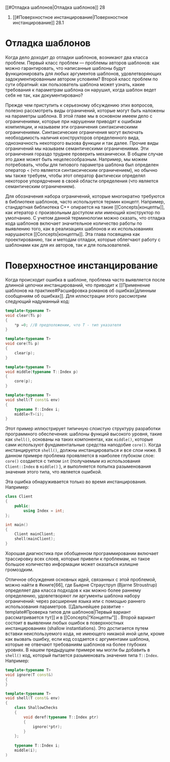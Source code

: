 
[[#Отладка шаблонов|Отладка шаблонов]] 28
1. [[#Поверхностное инстанцирование|Поверхностное инстанцирование]] 28.1





# Отладка шаблонов

Когда дело доходит до отладки шаблонов, возникают два класса проблем. Первый класс проблем — проблемы авторов шаблонов: как можно гарантировать, что написанные шаблоны будут функционировать для любых аргументов шаблонов, удовлетворяющих задокументированным автором условиям? Второй класс проблем по сути обратный: как пользователь шаблона может узнать, какие требования к параметрам шаблона он нарушил, когда шаблон ведет себя не так, как документировано?

Прежде чем приступить к серьезному обсуждению этих вопросов, полезно рассмотреть виды ограничений, которые могут быть наложены на параметры шаблона. В этой главе мы в основном имеем дело с ограничениями, которые при нарушении приводят к ошибкам компиляции, и называем эти ограничения синтаксическими ограничениями. Синтаксические ограничения могут включать необходимость наличия конструкторов определенного вида, однозначность некоторого вызова функции и так далее. Прочие виды ограничений мы называем семантическими ограничениями. Эти ограничения гораздо труднее проверить механически. В общем случае это даже может быть нецелесообразным. Например, мы можем потребовать, чтобы для типового параметра шаблона был определен оператор `<` (что является синтаксическим ограничением), но обычно мы также требуем, чтобы этот оператор фактически определял некоторое упорядочение в своей области определения (что является семантическим ограничением).

Для обозначения набора ограничений, которые многократно требуются в библиотеке шаблонов, часто используется термин концепт. Например, стандартная библиотека C++ опирается на такие [[Concepts|концепты]], как итератор с произвольным доступом или имеющий конструктор по умолчанию. С учетом данной терминологии можно сказать, что отладка кода шаблонов включает значительное количество работы по выявлению того, как в реализациях шаблонов и их использованиях нарушаются [[Concepts|концепты]]. Эта глава посвящена как проектированию, так и методам отладки, которые облегчают работу с шаблонами как для их авторов, так и для пользователей.

# Поверхностное инстанцирование

Когда происходит ошибка в шаблоне, проблема часто выявляется после длинной цепочки инстанцирований, что приводит к [[Применение шаблонов на практике#Расшифровка романов об ошибках|длинным сообщениям об ошибках]]. Для иллюстрации этого рассмотрим следующий надуманный код:
```c++
template<typename Т>
void clear(Т& р)
{
	*р =0; //В предположении, что Т - тип указателя
}

template<typename Т>
void соге(Т& р)
{
	clear(р);
}

template<typename Т>
void middle(typename Т::Index р)
{
	core(р);
}

template<typename Т>
void shell(Т const& env)
{
	typename T::Index i;
	middle<T>(i);
}
```

Этот пример иллюстрирует типичную слоистую структуру разработки программного обеспечения: шаблоны функций высокого уровня, такие как `shell()`, основаны на таких компонентах, как `middle()`, которые сами используют фундаментальные средства наподобие `core()`. Когда инстанцируется `shell()`, должны инстанцироваться и все слои ниже. В данном примере проблема проявляется в наиболее глубоком слое: `core()` создается с типом `int` (получаемым из использования `Client::Index` в `middle()` ), и выполняется попытка разыменования значения этого типа, что является ошибкой.

Эта ошибка обнаруживается только во время инстанцирования. Например:
```c++
class Client
{
	public:
		using Index = int;
};

int main()
{
	Client mainClient;
	shell(mainClient);
}
```

Хорошая диагностика при обобщенном программировании включает трассировку всех слоев, которые привели к проблемам, но такое большое количество информации может оказаться излишне громоздким.

Отличное обсуждения основных идей, связанных с этой проблемой, можно найти в #книге[66], где Бьярне Страуструп (Bjarne Stroustrup) определяет два класса подходов к как можно более раннему определению, удовлетворяют ли аргументы шаблона набору ограничений: через расширение языка или с помощью раннего использования параметров. [[Дальнейшее развитие - template#Проверка типов для шаблонов|Первый вариант  рассматривается тут]] и в [[Concepts|“Концепты”]] . Второй вариант состоит в выявлении любых ошибок в поверхностных инстанцированиях (shallow instantiations). Это достигается путем вставки неиспользуемого кода, не имеющего никакой иной цели, кроме как вызвать ошибку, если код создается с аргументами шаблона, которые не отвечают требованиям шаблонов на более глубоких уровнях. В нашем предыдущем примере мы могли бы добавить в `shell()` код, который пытается разыменовать значения типа `Т::Index`. Например:
```c++
template<typename Т>
void ignore(Т const&)
{
}

template<typename Т>
void shell(T const& env)
{
	class ShallowChecks
	{
		void deref(typename T::Index ptr)
		{
			ignore(*ptr);
		}
	};
	
	typename T::Index i;
	middle(i);
)
```

































